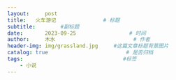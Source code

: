 ```yaml
---
layout:     post                       
title:   火车游记               # 标题
subtitle:        #副标题
date:       2023-09-25                 # 时间
author:     木水                         # 作者
header-img: img/grassland.jpg     #这篇文章标题背景图片
catalog: true                         # 是否归档
tags:                                #标签
    - 小说
---
```

